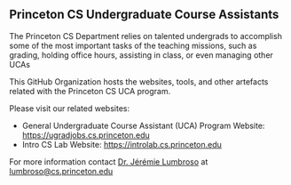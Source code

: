 ## Princeton CS Undergraduate Course Assistants

The Princeton CS Department relies on talented undergrads to accomplish some of the most important tasks of the teaching missions, such as grading, holding office hours, assisting in class, or even managing other UCAs

This GitHub Organization hosts the websites, tools, and other artefacts related with the Princeton CS UCA program.

Please visit our related websites:
- General Undergraduate Course Assistant (UCA) Program Website: https://ugradjobs.cs.princeton.edu
- Intro CS Lab Website: https://introlab.cs.princeton.edu

For more information contact [Dr. Jérémie Lumbroso](https://github.com/jlumbroso) at lumbroso@cs.princeton.edu
